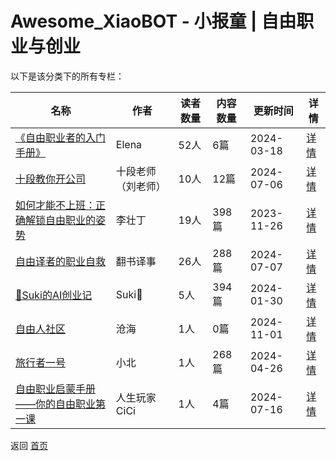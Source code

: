 # Awesome_XiaoBOT - 小报童 | 自由职业与创业

以下是该分类下的所有专栏：

| 名称 | 作者 | 读者数量 | 内容数量 | 更新时间 | 详情 |
|------|------|----------|----------|----------|------|
| [《自由职业者的入门手册》](https://xiaobot.net/p/freelancer?refer=0b133df9-27dc-423b-8101-639049001c13) | Elena | 52人 | 6篇 |  2024-03-18 | [详情](data/freelancer.md) |
| [十段教你开公司](https://xiaobot.net/p/hendydcxy?refer=0b133df9-27dc-423b-8101-639049001c13) | 十段老师（刘老师） | 10人 | 12篇 |  2024-07-06 | [详情](data/hendydcxy.md) |
| [如何才能不上班：正确解锁自由职业的姿势](https://xiaobot.net/p/lizhuangding?refer=0b133df9-27dc-423b-8101-639049001c13) | 李壮丁 | 19人 | 398篇 |  2023-11-26 | [详情](data/lizhuangding.md) |
| [自由译者的职业自救](https://xiaobot.net/p/TranslatorStory?refer=0b133df9-27dc-423b-8101-639049001c13) | 翻书译事 | 26人 | 288篇 |  2024-07-07 | [详情](data/TranslatorStory.md) |
| [📖Suki的AI创业记](https://xiaobot.net/p/sukiaiblog?refer=0b133df9-27dc-423b-8101-639049001c13) | Suki🐤 | 5人 | 394篇 |  2024-01-30 | [详情](data/sukiaiblog.md) |
| [自由人社区](https://xiaobot.net/p/free666?refer=0b133df9-27dc-423b-8101-639049001c13) | 沧海 | 1人 | 0篇 |  2024-11-01 | [详情](data/free666.md) |
| [旅行者一号](https://xiaobot.net/p/Voyager1?refer=0b133df9-27dc-423b-8101-639049001c13) | 小北 | 1人 | 268篇 |  2024-04-26 | [详情](data/Voyager1.md) |
| [自由职业启蒙手册——你的自由职业第一课](https://xiaobot.net/p/freelancerHB?refer=0b133df9-27dc-423b-8101-639049001c13) | 人生玩家CiCi | 1人 | 4篇 |  2024-07-16 | [详情](data/freelancerHB.md) |


返回 [首页](../README.md)
